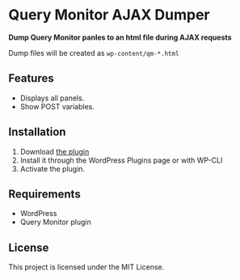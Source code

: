 # Query Monitor AJAX Dumper

**Dump Query Monitor panles to an html file during AJAX requests**

Dump files will be created as `wp-content/qm-*.html`

## Features

- Displays all panels.
- Show POST variables.

## Installation

1. Download [the plugin](https://github.com/szepeviktor/qm-opcache-ajax/archive/refs/heads/master.zip)
2. Install it through the WordPress Plugins page or with WP-CLI
3. Activate the plugin.

## Requirements

- WordPress
- Query Monitor plugin

## License

This project is licensed under the MIT License.
